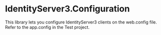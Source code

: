 # IdentityServer3.Configuration

This library lets you configure IdentityServer3 clients on the web.config file. Refer to the app.config in the Test project.
